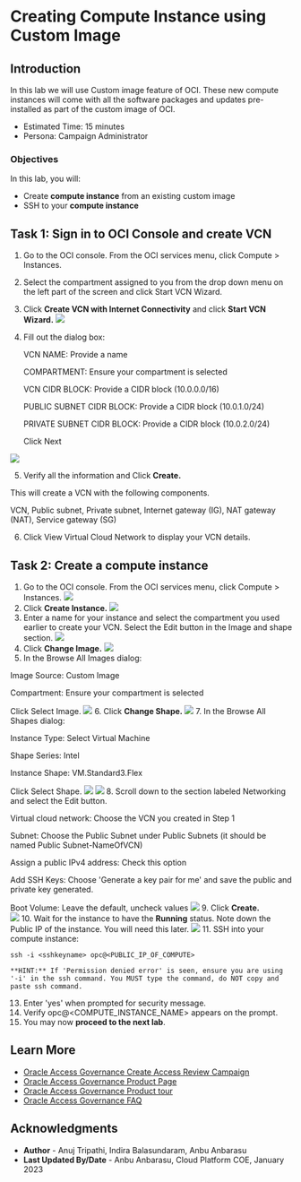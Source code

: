 # Creating Compute Instance using Custom Image

## Introduction

In this lab we will use Custom image feature of OCI. These new compute instances will come with all the software packages and updates pre-installed as part of the custom image of OCI.


* Estimated Time: 15 minutes
* Persona: Campaign Administrator


### Objectives

In this lab, you will:
* Create **compute instance** from an existing custom image
* SSH to your **compute instance**

## Task 1: Sign in to OCI Console and create VCN

1. Go to the OCI console. From the OCI services menu, click Compute > Instances.
    
2. Select the compartment assigned to you from the drop down menu on the left part of the screen and click Start VCN Wizard.
3. Click **Create VCN with Internet Connectivity** and click **Start VCN Wizard.**
	![](images/ag-logon.png)
4. Fill out the dialog box:
    
    VCN NAME: Provide a name
    
    COMPARTMENT: Ensure your compartment is selected

    VCN CIDR BLOCK: Provide a CIDR block (10.0.0.0/16)

    PUBLIC SUBNET CIDR BLOCK: Provide a CIDR block (10.0.1.0/24)

    PRIVATE SUBNET CIDR BLOCK: Provide a CIDR block (10.0.2.0/24)

    Click Next

  ![](images/ag-homepage.png)

5. Verify all the information and Click **Create.**

  This will create a VCN with the following components.

  VCN, Public subnet, Private subnet, Internet gateway (IG), NAT gateway (NAT), Service gateway (SG)

6. Click View Virtual Cloud Network to display your VCN details.



## Task 2: Create a compute instance
1. Go to the OCI console. From the OCI services menu, click Compute > Instances.
  ![](images/create-campaign.png)
2. Click **Create Instance.**
  ![](images/select-dimensions.png)
3. Enter a name for your instance and select the compartment you used earlier to create your VCN. Select the Edit button in the Image and shape section.
  ![](images/select-users.png)
4. Click **Change Image.**
  ![](images/select-next.png)
5. In the Browse All Images dialog:

  Image Source: Custom Image

  Compartment: Ensure your compartment is selected

  Click Select Image.
  ![](images/select-applications.png)
6. Click **Change Shape.**
  ![](images/view-charts.png)
7. In the Browse All Shapes dialog:

  Instance Type: Select Virtual Machine

  Shape Series: Intel

  Instance Shape: VM.Standard3.Flex

  Click Select Shape.
  ![](images/configure-workflow.png)
  ![](images/default-workflow.png)
8. Scroll down to the section labeled Networking and select the Edit button.

   Virtual cloud network: Choose the VCN you created in Step 1

   Subnet: Choose the Public Subnet under Public Subnets (it should be named Public Subnet-NameOfVCN)

   Assign a public IPv4 address: Check this option

   Add SSH Keys: Choose 'Generate a key pair for me' and save the public and private key generated. 

   Boot Volume: Leave the default, uncheck values
 ![](images/name-campaign.png)
9. Click **Create.**  
 ![](images/summary.png)
10. Wait for the instance to have the **Running** status. Note down the Public IP of the instance. You will need this later. 
 ![](images/view-created-campaign.png)
11. SSH into your compute instance:

    ssh -i <sshkeyname> opc@<PUBLIC_IP_OF_COMPUTE>

    **HINT:** If 'Permission denied error' is seen, ensure you are using '-i' in the ssh command. You MUST type the command, do NOT copy and paste ssh command.
 13. Enter 'yes' when prompted for security message.
 14. Verify opc@<COMPUTE_INSTANCE_NAME> appears on the prompt.
 12. You may now **proceed to the next lab**. 

## Learn More

* [Oracle Access Governance Create Access Review Campaign](https://docs.oracle.com/en/cloud/paas/access-governance/pdapg/index.html)
* [Oracle Access Governance Product Page](https://www.oracle.com/security/cloud-security/access-governance/)
* [Oracle Access Governance Product tour](https://www.oracle.com/webfolder/s/quicktours/paas/pt-sec-access-governance/index.html)
* [Oracle Access Governance FAQ](https://www.oracle.com/security/cloud-security/access-governance/faq/)

## Acknowledgments
* **Author** - Anuj Tripathi, Indira Balasundaram, Anbu Anbarasu 
* **Last Updated By/Date** - Anbu Anbarasu, Cloud Platform COE, January 2023
